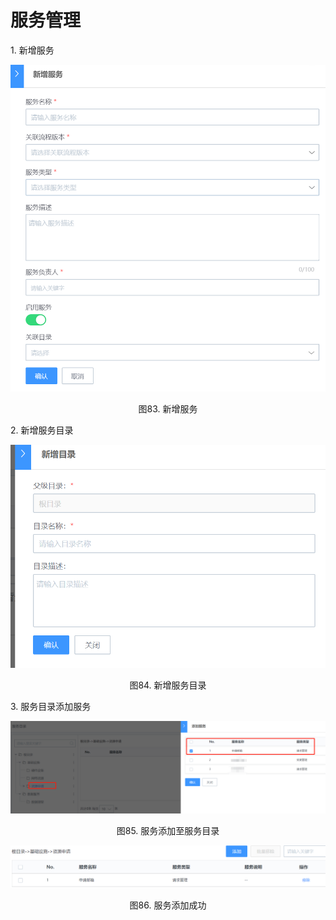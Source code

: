 # 服务管理

1\. 新增服务

![-w2020](../media/2d9f290763320b13764403ed880548ff.png)

<center>图83. 新增服务</center>

2\. 新增服务目录

![-w2020](../media/c8ac7f19ab47c3cfbdcb900a3da8b9ac.png)

<center>图84. 新增服务目录</center>

3\. 服务目录添加服务

![-w2020](../media/366f25238556d138dd645b1883863e5f.png)

<center>图85. 服务添加至服务目录</center>

![-w2020](../media/cf5543b78085abe5c0bc4ac991d45841.png)

<center>图86. 服务添加成功</center>
